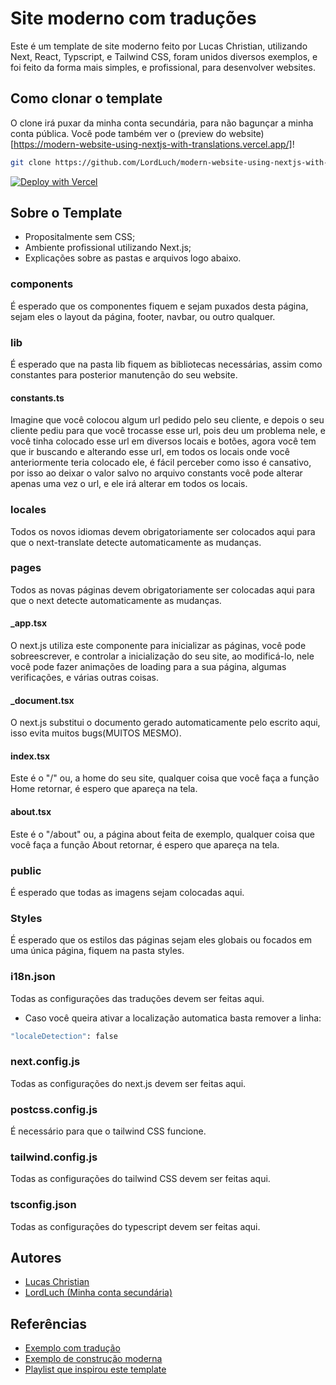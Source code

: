 # Site moderno com traduções

Este é um template de site moderno feito por 
Lucas Christian, utilizando Next, React, Typscript, e
Tailwind CSS, foram unidos diversos exemplos, e foi 
feito da forma mais simples, e profissional, para 
desenvolver websites.

## Como clonar o template

O clone irá puxar da minha conta secundária, para 
não bagunçar a minha conta pública.
Você pode também ver o (preview do website)[https://modern-website-using-nextjs-with-translations.vercel.app/]!
```bash 
git clone https://github.com/LordLuch/modern-website-using-nextjs-with-translations.git
```

[![Deploy with Vercel](https://vercel.com/button)](https://vercel.com/new/git/external?repository-url=https://github.com/Lucas-Christian/modern-websites/tree/main/typescript/next.js/with-translations&project-name=modern-website&repository-name=modern-website-using-nextjs-with-translations)

## Sobre o Template

- Propositalmente sem CSS;
- Ambiente profissional utilizando Next.js;
- Explicações sobre as pastas e arquivos logo abaixo.

### components

É esperado que os componentes fiquem e sejam puxados
desta página, sejam eles o layout da página, footer,
navbar, ou outro qualquer.

### lib

É esperado que na pasta lib fiquem as bibliotecas 
necessárias, assim como constantes para posterior
manutenção do seu website.

#### constants.ts

Imagine que você colocou algum url pedido pelo seu 
cliente, e depois o seu cliente pediu para que você 
trocasse esse url, pois deu um problema nele, e você
tinha colocado esse url em diversos locais e botões, agora 
você tem que ir buscando e alterando esse url, em todos os
locais onde você anteriormente teria colocado ele, é
fácil perceber como isso é cansativo, por isso ao deixar 
o valor salvo no arquivo constants você pode alterar apenas
uma vez o url, e ele irá alterar em todos os locais.

### locales

Todos os novos idiomas devem obrigatoriamente ser colocados aqui
para que o next-translate detecte automaticamente as mudanças.

### pages

Todos as novas páginas devem obrigatoriamente ser colocadas aqui
para que o next detecte automaticamente as mudanças.

#### _app.tsx

O next.js utiliza este componente para inicializar as páginas, você 
pode sobreescrever, e controlar a inicialização do seu site, ao 
modificá-lo, nele você pode fazer animações de loading para a sua 
página, algumas verificações, e várias outras coisas.

#### _document.tsx

O next.js substitui o documento gerado automaticamente pelo escrito
aqui, isso evita muitos bugs(MUITOS MESMO).

#### index.tsx

Este é o "/" ou, a home do seu site, qualquer coisa que você faça a
função Home retornar, é espero que apareça na tela.

#### about.tsx

Este é o "/about" ou, a página about feita de exemplo, qualquer coisa que 
você faça a função About retornar, é espero que apareça na tela.

### public

É esperado que todas as imagens sejam colocadas aqui.

### Styles

É esperado que os estilos das páginas sejam eles globais
ou focados em uma única página, fiquem na pasta styles.

### i18n.json

Todas as configurações das traduções devem ser feitas aqui.
- Caso você queira ativar a localização automatica basta remover a linha:
```bash
"localeDetection": false
```

### next.config.js

Todas as configurações do next.js devem ser feitas aqui.

### postcss.config.js

É necessário para que o tailwind CSS funcione.

### tailwind.config.js

Todas as configurações do tailwind CSS devem ser feitas aqui.

### tsconfig.json

Todas as configurações do typescript devem ser feitas aqui.

## Autores

- [Lucas Christian](https://github.com/Lucas-Christian)
- [LordLuch (Minha conta secundária)](https://www.github.com/LordLuch)

## Referências

 - [Exemplo com tradução](https://github.com/vercel/next.js/tree/canary/examples/with-next-translate)
 - [Exemplo de construção moderna](https://github.com/vercel/next.js/tree/canary/examples/cms-wordpress)
 - [Playlist que inspirou este template](https://www.youtube.com/playlist?list=PLMdYygf53DP7FJzPslLnmqp0QylyFfA8a)
